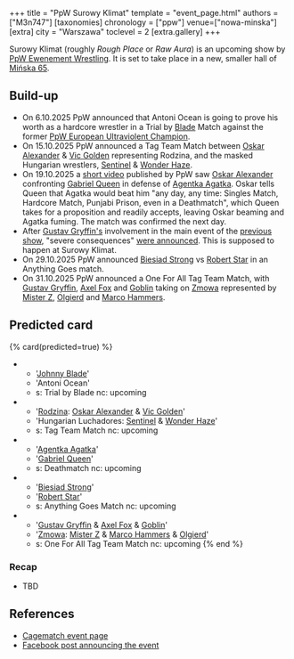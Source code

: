 +++
title = "PpW Surowy Klimat"
template = "event_page.html"
authors = ["M3n747"]
[taxonomies]
chronology = ["ppw"]
venue=["nowa-minska"]
[extra]
city = "Warszawa"
toclevel = 2
[extra.gallery]
+++

Surowy Klimat (roughly _Rough Place_ or _Raw Aura_) is an upcoming show by [PpW Ewenement Wrestling](@/o/ppw.md). It is set to take place in a new, smaller hall of [Mińska 65](@/v/minska-65.md).

## Build-up

* On 6.10.2025 PpW announced that Antoni Ocean is going to prove his worth as a hardcore wrestler in a Trial by [Blade](@/w/johnny-blade.md) Match against the former [PpW European Ultraviolent Champion](@/c/ppw-european-ultraviolent-championship.md).
* On 15.10.2025 PpW announced a Tag Team Match between [Oskar Alexander](@/w/oskar-alexander.md) & [Vic Golden](@/w/vic-golden.md) representing Rodzina, and the masked Hungarian wrestlers, [Sentinel](@/w/sentinel.md) & [Wonder Haze](@/w/wonder-haze.md).
* On 19.10.2025 a [short video][oskar-ma-przewalone] published by PpW saw [Oskar Alexander](@/w/oskar-alexander.md) confronting [Gabriel Queen](@/w/gabriel-queen.md) in defense of [Agentka Agatka](@/w/agentka-agatka.md). Oskar tells Queen that Agatka would beat him "any day, any time: Singles Match, Hardcore Match, Punjabi Prison, even in a Deathmatch", which Queen takes for a proposition and readily accepts, leaving Oskar beaming and Agatka fuming. The match was confirmed the next day.
* After [Gustav Gryffin's](@/w/gustav-gryffin.md) involvement in the main event of the [previous show](@/e/ppw/2025-10-24-ppw-wjazd-na-rewir.md), "severe consequences" [were announced][komzegwendzje]. This is supposed to happen at Surowy Klimat.
* On 29.10.2025 PpW announced [Biesiad Strong](@/w/biesiad.md) vs [Robert Star](@/w/robert-star.md) in an Anything Goes match.
* On 31.10.2025 PpW announced a One For All Tag Team Match, with [Gustav Gryffin](@/w/gustav-gryffin.md), [Axel Fox](@/w/axel-fox.md) and [Goblin](@/w/goblin.md) taking on [Zmowa](@/tt/zmowa.md) represented by [Mister Z](@/w/mister-z.md), [Olgierd](@/w/olgierd.md) and [Marco Hammers](@/w/marco-hammers.md).

## Predicted card

{% card(predicted=true) %}
- - '[Johnny Blade](@/w/johnny-blade.md)'
  - 'Antoni Ocean'
  - s: Trial by Blade
    nc: upcoming
- - '[Rodzina](@/tt/rodzina.md): [Oskar Alexander](@/w/oskar-alexander.md) & [Vic Golden](@/w/vic-golden.md)'
  - 'Hungarian Luchadores: [Sentinel](@/w/sentinel.md) & [Wonder Haze](@/w/wonder-haze.md)'
  - s: Tag Team Match
    nc: upcoming
- - '[Agentka Agatka](@/w/agentka-agatka.md)'
  - '[Gabriel Queen](@/w/gabriel-queen.md)'
  - s: Deathmatch
    nc: upcoming
- - '[Biesiad Strong](@/w/biesiad.md)'
  - '[Robert Star](@/w/robert-star.md)'
  - s: Anything Goes Match
    nc: upcoming
- - '[Gustav Gryffin](@/w/gustav-gryffin.md) & [Axel Fox](@/w/axel-fox.md) & [Goblin](@/w/goblin.md)'
  - '[Zmowa](@/tt/zmowa.md): [Mister Z](@/w/mister-z.md) & [Marco Hammers](@/w/marco-hammers.md) & [Olgierd](@/w/olgierd.md)'
  - s: One For All Tag Team Match
    nc: upcoming
{% end %}

### Recap

* TBD

## References

* [Cagematch event page](https://www.cagematch.net/?id=1&nr=435854)
* [Facebook post announcing the event][w-nowej-hali]

[w-nowej-hali]: https://www.facebook.com/OficjalnePPW/posts/pfbid0eNNLC2TyYL8uceonCDXNdkUgwxjwjKtAVJ7aCZfhHdN6ihhWdVFVUjRNq3XbwBaWl
[oskar-ma-przewalone]: https://www.facebook.com/reel/1364296448498041
[komzegwendzje]: https://www.facebook.com/reel/774546015624966
